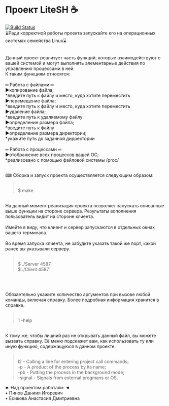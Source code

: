 # Проект LiteSH ☕
[![Build Status](https://travis-ci.com/DaniilGit/LiteSH.svg?branch=main)](https://travis-ci.com/DaniilGit/LiteSH)
<br>⌛Ради корректной работы проекта запускайте его на операционных системах семейства Linux⌛

<br>Данный проект реализует часть функций, которые взаимодействуют с вашей системой и могут выполнять элементарные действия по управлению процессами в ней.
<br>К таким функциям относятся:
<br>
<br>═ Работа с файлами ═
<br>►копирование файла;
<br> *введите путь к файлу и место, куда хотите переместить
<br>►перемещение файла;
<br> *введите путь к файлу и место, куда хотите переместить
<br>►удаление файла;
<br> *введите путь к удаляемому файлу
<br>►определение размера файла;
<br> *введите путь к файлу
<br>►определение размера директории;
<br> *укажите путь до заданной дирректории 
<br>
<br>═ Работа с процессами ═
<br>►отображение всех процессов вашей ОС;
<br> *реализовано с помощью файловой системы /proc/


<br>⌨ Сборка и запуск проекта осуществляется следующим образом:
><br> $ make

<br>На данный момент реализация проекта позволяет запускать описанные выше функции на стороне сервера. Результаты вополнения пользователь видит на стороне клиента.
<br>
<br>Имейте в виду, что клиент и сервер запускаются в отдельных окнах вашего терминала. 
<br>
<br>Во время запуска клиента, не забудьте указать такой же порт, какой ранее вы указывали серверу.
><br>$ ./Server 4587
><br>$ ./Client 4587
<br>

<br>Обязаетельно укажите количество аргументов при вызове любой команды, включая справку. Более подробная информация хранится в справке.

><br>1 -help

<br>К тому же, чтобы лишний раз не открывать данный файл, вы можете вызвать справку. Её меню подскажет вам, как использовать ту или иную функцию, содержащуюся в данном проекте.
><br>l2 - Calling a line for entering project call commands;
><br>-p - A product of the process by its name;
><br>-pb - Putting the process in the background mode;
><br>-signal - Signals from external progmans or OS.


☛ Над проектом работали: ☚
<br>• Пинов Даниил Игоревич
<br>• Есикова Анастасия Дмитриевна
